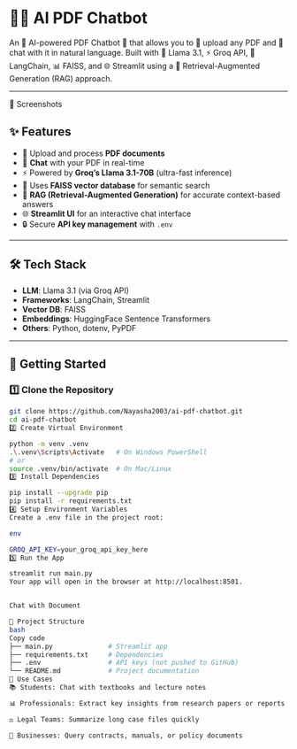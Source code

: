 # 🦙📄 AI PDF Chatbot

An 🧠 AI-powered PDF Chatbot 🤖 that allows you to 📂 upload any PDF and 💬 chat with it in natural language.
Built with 🦙 Llama 3.1, ⚡ Groq API, 🔗 LangChain, 📊 FAISS, and 🌐 Streamlit using a 📖 Retrieval-Augmented Generation (RAG) approach.

---

📸 Screenshots

## ✨ Features
- 📂 Upload and process **PDF documents**
- 💬 **Chat** with your PDF in real-time
- ⚡ Powered by **Groq’s Llama 3.1-70B** (ultra-fast inference)
- 🔎 Uses **FAISS vector database** for semantic search
- 🧠 **RAG (Retrieval-Augmented Generation)** for accurate context-based answers
- 🌐 **Streamlit UI** for an interactive chat interface
- 🔒 Secure **API key management** with `.env`

---

## 🛠️ Tech Stack
- **LLM**: Llama 3.1 (via Groq API)  
- **Frameworks**: LangChain, Streamlit  
- **Vector DB**: FAISS  
- **Embeddings**: HuggingFace Sentence Transformers  
- **Others**: Python, dotenv, PyPDF  

---

## 🚀 Getting Started

### 1️⃣ Clone the Repository
```bash
git clone https://github.com/Nayasha2003/ai-pdf-chatbot.git
cd ai-pdf-chatbot
2️⃣ Create Virtual Environment

python -m venv .venv
.\.venv\Scripts\Activate   # On Windows PowerShell
# or
source .venv/bin/activate  # On Mac/Linux
3️⃣ Install Dependencies

pip install --upgrade pip
pip install -r requirements.txt
4️⃣ Setup Environment Variables
Create a .env file in the project root:

env

GROQ_API_KEY=your_groq_api_key_here
5️⃣ Run the App

streamlit run main.py
Your app will open in the browser at http://localhost:8501.


Chat with Document

📂 Project Structure
bash
Copy code
├── main.py              # Streamlit app
├── requirements.txt     # Dependencies
├── .env                 # API keys (not pushed to GitHub)
└── README.md            # Project documentation
🎯 Use Cases
📚 Students: Chat with textbooks and lecture notes

📊 Professionals: Extract key insights from research papers or reports

⚖️ Legal Teams: Summarize long case files quickly

🏢 Businesses: Query contracts, manuals, or policy documents
